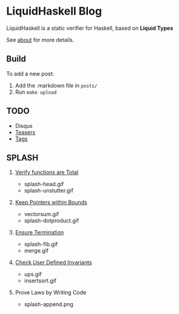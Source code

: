 # LiquidHaskell Blog

LiquidHaskell is a static verifier for Haskell, based on **Liquid Types**

See [about](about.md) for more details.

## Build

To add a new post:

1. Add the .markdown file in `posts/`
2. Run `make upload`

## TODO

- Disqus
- [Teasers](https://jaspervdj.be/hakyll/tutorials/using-teasers-in-hakyll.html)
- [Tags](https://javran.github.io/posts/2014-03-01-add-tags-to-your-hakyll-blog.html)

## SPLASH

1. [Verify functions are Total](tests/todo/splash-total.hs)
   + splash-head.gif 
   + splash-unstutter.gif 

2. [Keep Pointers within Bounds](tests/todo/splash-vector.hs) 
   + vectorsum.gif 
   + splash-dotproduct.gif

3. [Ensure Termination](tests/todo/splash-total.hs)
   + splash-fib.gif
   + merge.gif 

4. [Check User Defined Invariants](tests/todo/splash-total.hs)
   + ups.gif 
   + insertsort.gif 
 
5. Prove Laws by Writing Code
   + splash-append.png 
